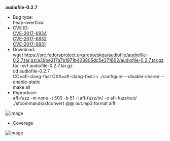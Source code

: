 **audiofile-0.2.7**     
* Bug type:     
heap-overflow    
* CVE ID:     
[CVE-2017-6834](https://cve.mitre.org/cgi-bin/cvename.cgi?name=CVE-2017-6834)     
[CVE-2017-6832](https://cve.mitre.org/cgi-bin/cvename.cgi?name=CVE-2017-6832)      
[CVE-2017-6831](https://cve.mitre.org/cgi-bin/cvename.cgi?name=CVE-2017-6831)    
* Download:     
wget https://src.fedoraproject.org/repo/pkgs/audiofile/audiofile-0.2.7.tar.gz/a39be317a7b1971b408805dc5e371862/audiofile-0.2.7.tar.gz    
tar -xvf audiofile-0.2.7.tar.gz     
cd audiofile-0.2.7     
CC=afl-clang-fast CXX=afl-clang-fast++ ./configure --disable-shared --enable-static    
make all    
* Reproduce:     
afl-fuzz -m none -t 500 -b 51 -i afl-fuzz/in/ -o afl-fuzz/out/ ./sfcommands/sfconvert @@ out.mp3 format aiff    

![image](https://user-images.githubusercontent.com/76025773/203090553-bf80f352-c069-4652-b71a-1222454c1696.png)

* Coverage    

![image](https://user-images.githubusercontent.com/76025773/221090924-f239eb0b-f28e-4baf-9e48-44a8d42f498a.png)
